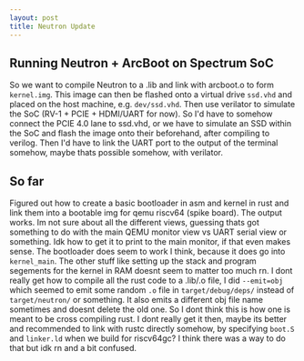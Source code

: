 ```yaml
---
layout: post
title: Neutron Update
---
```


## Running Neutron + ArcBoot on Spectrum SoC

So we want to compile Neutron to a .lib and link with arcboot.o to form `kernel.img`. This image can then be flashed onto a virtual drive `ssd.vhd` and placed on the host machine, e.g. `dev/ssd.vhd`. Then use verilator to simulate the SoC (RV-1 + PCIE + HDMI/UART for now). So I'd have to somehow connect the PCIE 4.0 lane to ssd.vhd, or we have to simulate an SSD within the SoC and flash the image onto their beforehand, after compiling to verilog. Then I'd have to link the UART port to the output of the terminal somehow, maybe thats possible somehow, with verilator.

## So far

Figured out how to create a basic bootloader in asm and kernel in rust and link them into a bootable img for qemu riscv64 (spike board). The output works. Im not sure about all the different views, guessing thats got something to do with the main QEMU monitor view vs UART serial view or something. Idk how to get it to print to the main monitor, if that even makes sense. The bootloader does seem to work I think, because it does go into `kernel_main`. The other stuff like setting up the stack and program segements for the kernel in RAM doesnt seem to matter too much rn. I dont really get how to compile all the rust code to a .lib/.o file, I did `--emit=obj` which seemed to emit some random `.o` file in `target/debug/deps/` instead of `target/neutron/` or something. It also emits a different obj file name sometimes and doesnt delete the old one. So I dont think this is how one is meant to be cross compiling rust. I dont really get it then, maybe its better and recommended to link with rustc directly somehow, by specifying `boot.S` and `linker.ld` when we build for riscv64gc? I think there was a way to do that but idk rn and a bit confused.
